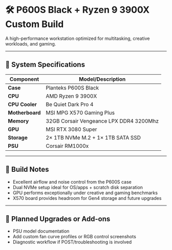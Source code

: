 # 🛠️ P600S Black + Ryzen 9 3900X Custom Build

A high-performance workstation optimized for multitasking, creative workloads, and gaming.

---

## 🧬 System Specifications

| Component       | Model/Description                        |
|----------------|-------------------------------------------|
| **Case**        | Planteks P600S Black                     |
| **CPU**         | AMD Ryzen 9 3900X                        |
| **CPU Cooler**  | Be Quiet Dark Pro 4                      |
| **Motherboard** | MSI MPG X570 Gaming Plus                 |
| **Memory**      | 32GB Corsair Vengeance LPX DDR4 3200Mhz  |
| **GPU**         | MSI RTX 3080 Super                       |
| **Storage**     | 2× 1TB NVMe M.2 + 1× 1TB SATA SSD        |
| **PSU**         | Corsair RM1000x                          |

---

## 🧩 Build Notes

- Excellent airflow and noise control from the P600S case  
- Dual NVMe setup ideal for OS/apps + scratch disk separation  
- GPU performs exceptionally under creative and gaming benchmarks  
- X570 board provides headroom for Gen4 storage and future upgrades

---

## 🔧 Planned Upgrades or Add-ons

- PSU model documentation  
- Add custom fan curve profiles or RGB control screenshots  
- Diagnostic workflow if POST/troubleshooting is involved
